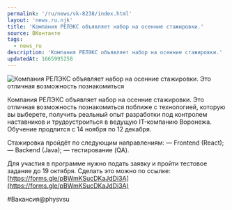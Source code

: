 ```yaml
---
permalink: '/ru/news/vk-8238/index.html'
layout: 'news.ru.njk'
title: 'Компания РЕЛЭКС объявляет набор на осенние стажировки.'
source: ВКонтакте
tags:
  - news_ru
description: 'Компания РЕЛЭКС объявляет набор на осенние стажировки.'
updatedAt: 1665995258
---
```

![Компания РЕЛЭКС объявляет набор на осенние стажировки. Это отличная возможность познакомиться](https://sun1-30.userapi.com/impg/e0tJ33htQ2QHWU5T19_xqRpyrhy3eZ2_VINbCg/z7cTaD3-MLA.jpg?size=510x340&quality=95&sign=63cc335fbc0511f9fa39c8fd65996703&c_uniq_tag=rot3yyDNH5BsT9WMxqPuliHRxy2AmcUBzKhHdIE_dm4&type=album)

Компания РЕЛЭКС объявляет набор на осенние стажировки. Это отличная возможность познакомиться поближе с технологией, которую вы выберете, получить реальный опыт разработки под контролем наставников и трудоустроиться в ведущую IT-компанию Воронежа. Обучение продлится с 14 ноября по 12 декабря.

Стажировка пройдёт по следующим направлениям:
— Frontend (React);
— Backend (Java);
— тестирование (QA).

Для участия в программе нужно подать заявку и пройти тестовое задание до 19 октября. Сделать это можно по ссылке: [https://forms.gle/pBWmKSucDKaJdDi3A](https://forms.gle/pBWmKSucDKaJdDi3A)

#Вакансия@physvsu
